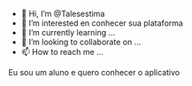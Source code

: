 - 👋 Hi, I’m @Talesestima
- 👀 I’m interested en conhecer sua plataforma 
- 🌱 I’m currently learning ...
- 💞️ I’m looking to collaborate on ...
- 📫 How to reach me ...

<!---
Talesestima/Talesestima is a ✨ special ✨ repository because its `README.md` (this file) appears on your GitHub profile.
You can click the Preview link to take a look at your changes.
--->
Eu sou um aluno e quero conhecer o aplicativo 

